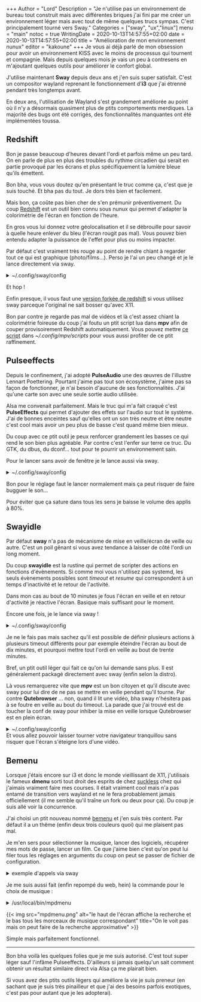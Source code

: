 +++
Author = "Lord"
Description = "Je n'utilise pas un environnement de bureau tout construit mais avec différentes briques j'ai fini par me créer un environnement léger mais avec tout de même quelques trucs sympas. C'est principalement tourné vers Sway."
Categories = ["sway", "ux","linux"]
menu = "main"
notoc = true
WritingDate = 2020-10-13T14:57:55+02:00
date = 2020-10-13T14:57:55+02:00
title = "Amélioration de mon environnement nunux"
editor = "kakoune"
+++
Je vous ai déjà parlé de mon obsession pour avoir un environnement KISS avec le moins de processus qui tournent et compagnie.
Mais depuis quelques mois je vais un peu à contresens en m'ajoutant quelques outils pour améliorer le confort global.

J'utilise maintenant **Sway** depuis deux ans et j'en suis super satisfait.
C'est un compositor wayland reprenant le fonctionnement d'**i3** que j'ai étrenné pendant très longtemps avant.

En deux ans, l'utilisation de Wayland s'est grandement améliorée au point où il n'y a désormais quasiment plus de ptits comportements merdiques.
La majorité des bugs ont été corrigés, des fonctionnalités manquantes ont été implémentées toussa.

## Redshift
Bon je passe beaucoup d'heures devant l'ordi et parfois même un peu tard.
On en parle de plus en plus des troubles du rythme circadien qui serait en partie provoqué par les écrans et plus spécifiquement la lumière bleue qu'ils émettent.

Bon bha, vous vous doutez qu'en présentant le truc comme ça, c'est que je suis touché.
Et bha pas du tout.
Je dors très bien et facilement.

Mais bon, ça coûte pas bien cher de s'en prémunir préventivement.
Du coup [Redshift](https://github.com/jonls/redshift) est un outil bien connu sous nunux qui permet d'adapter la colorimétrie de l'écran en fonction de l'heure.

En gros vous lui donnez votre géolocalisation et il se débrouille pour savoir à quelle heure enlever du bleu (l'écran rougit pas mal).
Vous pouvez bien entendu adapter la puissance de l'effet pour plus ou moins impacter.

Par défaut c'est vraiment très rouge au point de rendre chiant à regarder tout ce qui est graphique (photo/films…).
Perso je l'ai un peu changé et je le lance directement via sway.

<details><summary>~/.config/sway/config</summary>

exec --no-startup-id redshift -t 5700:3500 -m wayland -l XX.XX:YY.YY

</details>

Et hop !

Enfin presque, il vous faut une [version forkée de redshift](https://github.com/minus7/redshift) si vous utilisez sway parceque l'original ne sait bosser qu'avec X11.

Bon par contre je regarde pas mal de vidéos et là c'est assez chiant la colorimétrie foireuse du coup j'ai foutu un ptit script lua dans **mpv** afin de couper provisoirement Redshift automatiquement.
Vous pouvez mettre [ce script](https://git.sr.ht/~q3cpma/dotfiles/tree/master/.config/mpv/scripts/redshift_toggle.lua) dans *~/.config/mpv/scripts* pour vous aussi profiter de ce ptit raffinement.

## Pulseeffects
Depuis le confinement, j'ai adopté **PulseAudio** une des œuvres de l'illustre Lennart Poettering.
Pourtant j'aime pas tout son écosystème, j'aime pas sa façon de fonctionner, je n'ai besoin d'aucune de ses fonctionnalités.
J'ai qu'une carte son avec une seule sortie audio utilisée.

Alsa me convenait parfaitement.
Mais le truc qui m'a fait craqué c'est **PulseEffects** qui permet d'ajouter des effets sur l'audio sur tout le système.
J'ai de bonnes enceintes sauf qu'elles ont un son très neutre et être neutre c'est cool mais avoir un peu plus de basse c'est quand même bien mieux.

Du coup avec ce ptit outil je peux renforcer grandement les basses ce qui rend le son bien plus agréable.
Par contre c'est l'enfer sur terre ce truc.
Du GTK, du dbus, du dconf… tout pour te pourrir un environnement sain.

Pour le lancer sans avoir de fenêtre je le lance aussi via sway.

<details><summary>~/.config/sway/config</summary>

exec --no-starstup-id pulseeffects --gapplication-service

</details>

Bon pour le réglage faut le lancer normalement mais ça peut risquer de faire bugguer le son…

Pour éviter que ça sature dans tous les sens je baisse le volume des applis à 80%.

## Swayidle
Par défaut **sway** n'a pas de mécanisme de mise en veille/écran de veille ou autre.
C'est un poil gênant si vous avez tendance à laisser de côté l'ordi un long moment.

Du coup **swayidle** est la rustine qui permet de scripter des actions en fonctions d'évènements.
Si comme moi vous n'utilisez pas systemd, les seuls évènements possibles sont *timeout* et *resume* qui correspondent à un temps d'inactivité et le retour de l'activité.

Dans mon cas au bout de 10 minutes je fous l'écran en veille et en retour d'activité je réactive l'écran.
Basique mais suffisant pour le moment.

Encore une fois, je le lance via sway !

<details><summary>~/.config/sway/config</summary>

exec --no-startup-id swayidle -w timeout 600 'swaymsg "output * dpms off"' resume 'swaymsg "output * dpms on"'

</details>

Je ne le fais pas mais sachez qu'il est possible de définir plusieurs actions à plusieurs timeout différents pour par exemple éteindre l'écran au bout de dix minutes, et pourquoi mettre tout l'ordi en veille au bout de trente minutes.

Bref, un ptit outil léger qui fait ce qu'on lui demande sans plus.
Il est généralement packagé directement avec sway (enfin selon la distro).

Là vous remarquerez vite que **mpv** est un bon citoyen et qu'il discute avec sway pour lui dire de ne pas se mettre en veille pendant qu'il tourne.
Par contre **Qutebrowser** … non, quand il lit une vidéo, bha sway n'hésitera pas à se foutre en veille au bout du timeout.
La parade que j'ai trouvé est de toucher la conf de sway pour inhiber la mise en veille lorsque Qutebrowser est en plein écran.

<details><summary>~/.config/sway/config</summary>

for_window [app_id="org.qutebrowser.qutebrowser"] inhibit_idle fullscreen

</details>
Et vous allez pouvoir laisser tourner votre navigateur tranquillou sans risquer que l'écran s'éteigne lors d'une vidéo.

## Bemenu
Lorsque j'étais encore sur i3 et donc le monde vieillissant de X11, j'utilisais le fameux **dmenu** sorti tout droit des esprits de chez [suckless](http://suckless.org/) chez qui j'aimais vraiment faire mes courses.
Il était vraiment cool mais n'a pas entamé de transition vers wayland et ne le fera probablement jamais officiellement (il me semble qu'il traîne un fork ou deux pour ça).
Du coup je suis allé voir la concurrence.

J'ai choisi un ptit nouveau nommé [bemenu](https://github.com/Cloudef/bemenu) et j'en suis très content.
Par défaut il a un thême (enfin deux trois couleurs quoi) qui me plaisent pas mal.

Je m'en sers pour sélectionner la musique, lancer des logiciels, récupérer mes mots de passe, lancer un film.
Ce que j'aime bien c'est qu'on peut lui filer tous les réglages en arguments du coup on peut se passer de fichier de configuration.

<details><summary>exemple d'appels via sway</summary>

bindcode $mod+26 exec "bemenu-run --fn 'Liberation Mono 17'"
bindcode $mod+27 exec "passmenu -l 10 -p 'Pass :' -fn 'Droid Sans Mono-15' -nb '#322'"

</details>

Je me suis aussi fait (enfin repompé du web, hein) la commande pour le choix de musique :

<details><summary>/usr/local/bin/mpdmenu</summary>

#! /bin/sh
mpc listall | bemenu -i -l 40 --fn 'Droid Sans Mono 26'| mpc insert

</details>

{{< img src="mpdmenu.png" alt="le haut de l'écran affiche la recherche et le bas tous les morceaux de musique correspondant" title="On le voit pas mais on peut faire de la recherche approximative" >}}

Simple mais parfaitement fonctionnel.

-------------

Bon bha voilà les quelques folies que je me suis autorisé.
C'est tout super léger sauf l'infâme Pulseeffects.
D'ailleurs si jamais quelqu'un sait comment obtenir un résultat similaire direct via Alsa ça me plairait bien.

Si vous avez des ptits outils légers qui améliore la vie je suis preneur (en sachant que je suis très pinailleur et que j'ai des besoins parfois exotiques, c'est pas pour autant que je les adopterai).

